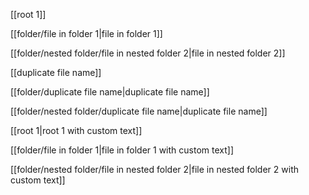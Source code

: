 [[root 1]]

[[folder/file in folder 1|file in folder 1]]

[[folder/nested folder/file in nested folder 2|file in nested folder 2]]

[[duplicate file name]]

[[folder/duplicate file name|duplicate file name]]

[[folder/nested folder/duplicate file name|duplicate file name]]

[[root 1|root 1 with custom text]]

[[folder/file in folder 1|file in folder 1 with custom text]]

[[folder/nested folder/file in nested folder 2|file in nested folder 2 with custom text]]
